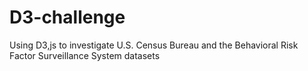 # D3-challenge
Using D3,js to investigate U.S. Census Bureau and the Behavioral Risk Factor Surveillance System datasets
